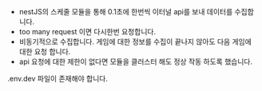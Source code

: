 - nestJS의 스케줄 모듈을 통해 0.1초에 한번씩 이터널 api를 보내 데이터를 수집합니다.
- too many request 이면 다시한번 요청합니다.
- 비동기적으로 수집합니다. 
게임에 대한 정보를 수집이 끝나지 않아도 다음 게임에 대한 요청 합니다.
- api 요청에 대한 제한이 없다면 모듈을 클러스터 해도 정상 작동 하도록 했습니다.

.env.dev 파일이 존재해야 합니다.
